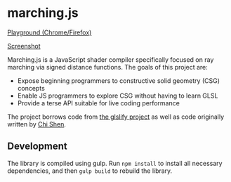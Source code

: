 # marching.js

[Playground (Chrome/Firefox)](https://charlieroberts.github.io/marching/playground/)

[Screenshot](https://raw.github.com/charlieroberts/marching/screenshots/crazyball.png) 

Marching.js is a JavaScript shader compiler specifically focused on ray marching via signed distance functions. The goals of this project are:

- Expose beginning programmers to constructive solid geometry (CSG) concepts
- Enable JS programmers to explore CSG without having to learn GLSL
- Provide a terse API suitable for live coding performance

The project borrows code from [the glslify project](https://github.com/glslify/glslify) as well as code originally written by [Chi Shen](http://shenchi.github.io).

## Development
The library is compiled using gulp. Run `npm install` to install all necessary dependencies, and then `gulp build` to rebuild the library.
